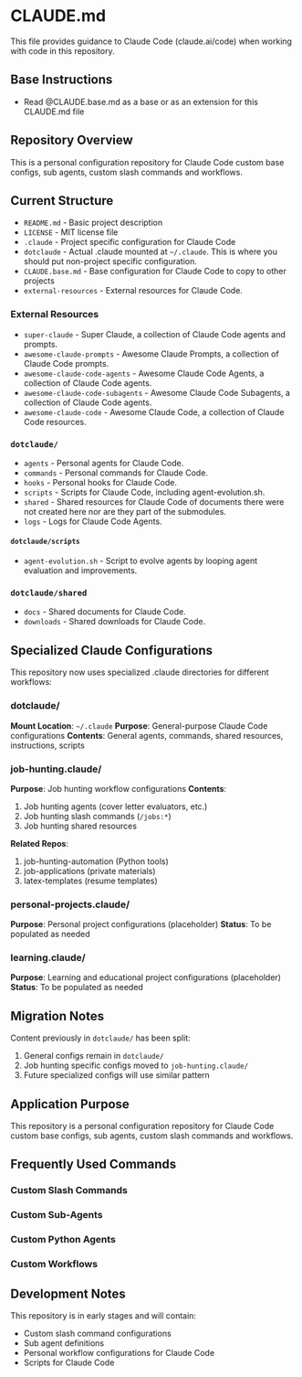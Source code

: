 # CLAUDE.md

This file provides guidance to Claude Code (claude.ai/code) when working with code in this repository.

## Base Instructions

- Read @CLAUDE.base.md as a base or as an extension for this CLAUDE.md file

## Repository Overview

This is a personal configuration repository for Claude Code custom base configs, sub agents, custom slash commands and workflows.

## Current Structure

- `README.md` - Basic project description
- `LICENSE` - MIT license file
- `.claude` - Project specific configuration for Claude Code
- `dotclaude` - Actual .claude mounted at `~/.claude`. This is where you should put non-project specific configuration.
- `CLAUDE.base.md` - Base configuration for Claude Code to copy to other projects
- `external-resources` - External resources for Claude Code.

### External Resources

- `super-claude` - Super Claude, a collection of Claude Code agents and prompts.
- `awesome-claude-prompts` - Awesome Claude Prompts, a collection of Claude Code prompts.
- `awesome-claude-code-agents` - Awesome Claude Code Agents, a collection of Claude Code agents.
- `awesome-claude-code-subagents` - Awesome Claude Code Subagents, a collection of Claude Code agents.
- `awesome-claude-code` - Awesome Claude Code, a collection of Claude Code resources.

### `dotclaude/`

- `agents` - Personal agents for Claude Code.
- `commands` - Personal commands for Claude Code.
- `hooks` - Personal hooks for Claude Code.
- `scripts` - Scripts for Claude Code, including agent-evolution.sh.
- `shared` - Shared resources for Claude Code of documents there were not created here nor are they part of the submodules.
- `logs` - Logs for Claude Code Agents.

#### `dotclaude/scripts`

- `agent-evolution.sh` - Script to evolve agents by looping agent evaluation and improvements.

### `dotclaude/shared`

- `docs` - Shared documents for Claude Code.
- `downloads` - Shared downloads for Claude Code.

## Specialized Claude Configurations

This repository now uses specialized .claude directories for different workflows:

### dotclaude/

**Mount Location**: `~/.claude`
**Purpose**: General-purpose Claude Code configurations
**Contents**: General agents, commands, shared resources, instructions, scripts

### job-hunting.claude/

**Purpose**: Job hunting workflow configurations
**Contents**:

1. Job hunting agents (cover letter evaluators, etc.)
2. Job hunting slash commands (`/jobs:*`)
3. Job hunting shared resources

**Related Repos**:

1. job-hunting-automation (Python tools)
2. job-applications (private materials)
3. latex-templates (resume templates)

### personal-projects.claude/

**Purpose**: Personal project configurations (placeholder)
**Status**: To be populated as needed

### learning.claude/

**Purpose**: Learning and educational project configurations (placeholder)
**Status**: To be populated as needed

## Migration Notes

Content previously in `dotclaude/` has been split:

1. General configs remain in `dotclaude/`
2. Job hunting specific configs moved to `job-hunting.claude/`
3. Future specialized configs will use similar pattern

## Application Purpose

This repository is a personal configuration repository for Claude Code custom base configs, sub agents, custom slash commands and workflows.

## Frequently Used Commands

### Custom Slash Commands

<!-- TODO: Add custom slash commands -->

### Custom Sub-Agents

<!-- TODO: Add custom sub-agents -->

### Custom Python Agents

<!-- TODO: Add custom python agents -->

### Custom Workflows

<!-- TODO: Add custom workflows -->

## Development Notes

This repository is in early stages and will contain:

- Custom slash command configurations
- Sub agent definitions
- Personal workflow configurations for Claude Code
- Scripts for Claude Code
